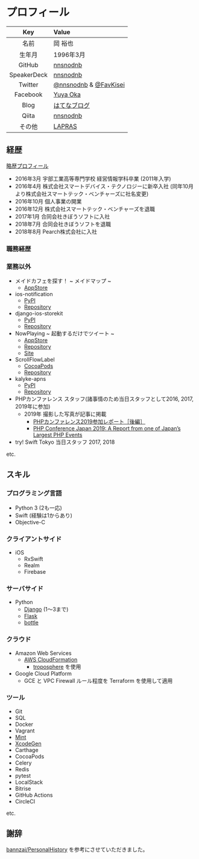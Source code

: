 # プロフィール

| Key | Value |
| :-: | :---- |
| 名前 | 岡 裕也 |
| 生年月 | 1996年3月 |
| GitHub | [nnsnodnb](https://github.com/nnsnodnb) |
| SpeakerDeck | [nnsnodnb](https://speakerdeck.com/nnsnodnb) |
| Twitter | [@nnsnodnb](https://twitter.com/nnsnodnb) & [@FavKisei](https://twitter.com/FavKisei) |
| Facebook | [Yuya Oka](https://facebook.com/nnsnodnb) |
| Blog | [はてなブログ](https://nnsnodnb.hatenablog.jp) |
| Qiita | [nnsnodnb](https://qiita.com/nnsnodnb) |
| その他 | [LAPRAS](https://lapras.com/public/YM8RRRI) |

## 経歴

[略歴プロフィール](https://nnsnodnb.github.io/ja.html)

- 2016年3月 宇部工業高等専門学校 経営情報学科卒業 (2011年入学)
- 2016年4月 株式会社スマートデバイス・テクノロジーに新卒入社 (同年10月より株式会社スマートテック・ベンチャーズに社名変更)
- 2016年10月 個人事業の開業
- 2016年12月 株式会社スマートテック・ベンチャーズを退職
- 2017年1月 合同会社きぼうソフトに入社
- 2018年7月 合同会社きぼうソフトを退職
- 2018年8月 Pearch株式会社に入社

### 職務経歴


### 業務以外

- メイドカフェを探す！ ~ メイドマップ ~
  - [AppStore](https://appsto.re/jp/wMZZib.i)
- ios-notification
  - [PyPI](https://pypi.org/project/ios-notification/)
  - [Repository](https://github.com/nnsnodnb/django-ios-notifications)
- django-ios-storekit
  - [PyPI](https://pypi.org/project/django-ios-storekit/)
  - [Repository](https://github.com/nnsnodnb/django-ios-storekit)
- NowPlaying ~ 起動するだけでツイート ~
  - [AppStore](https://apple.co/2HtzbzC)
  - [Repository](https://github.com/nnsnodnb/nowplaying-ios)
  - [Site](https://nnsnodnb.github.io/nowplaying-ios)
- ScrollFlowLabel
  - [CocoaPods](https://cocoapods.org/pods/ScrollFlowLabel)
  - [Repository](https://github.com/nnsnodnb/ScrollFlowLabel)
- kalyke-apns
  - [PyPI](https://pypi.org/project/kalyke-apns/)
  - [Repository](https://github.com/nnsnodnb/kalyke)
- PHPカンファレンス スタッフ(諸事情のため当日スタッフとして2016, 2017, 2019年に参加)
  - 2019年 撮影した写真が記事に掲載
     - [PHPカンファレンス2019参加レポート［後編］](https://gihyo.jp/news/report/01/phpcon2019/0003)
     - [PHP Conference Japan 2019: A Report from one of Japan’s Largest PHP Events](https://workinjapan.today/hightech/php-conference-japan/)
- try! Swift Tokyo 当日スタッフ 2017, 2018

etc.

## スキル

### プログラミング言語

- Python 3 (2も一応)
- Swift (経験は1からあり)
- Objective-C

### クライアントサイド

- iOS
  - RxSwift
  - Realm
  - Firebase

### サーバサイド

- Python
  - [Django](https://www.djangoproject.com/) (1〜3まで)
  - [Flask](https://palletsprojects.com/p/flask/)
  - [bottle](http://bottlepy.org/docs/dev/)

### クラウド

- Amazon Web Services
  - [AWS CloudFormation](https://aws.amazon.com/jp/cloudformation/)
     - [troposphere](https://github.com/cloudtools/troposphere) を使用
- Google Cloud Platform
  - GCE と VPC Firewall ルール程度を Terraform を使用して適用

### ツール

- Git
- SQL
- Docker
- Vagrant
- [Mint](https://github.com/yonaskolb/Mint)
- [XcodeGen](https://github.com/yonaskolb/XcodeGen)
- Carthage
- CocoaPods
- Celery
- Redis
- pytest
- LocalStack
- Bitrise
- GitHub Actions
- CircleCI

etc.

## 謝辞

[bannzai/PersonalHistory](https://github.com/bannzai/PersonalHistory) を参考にさせていただきました。